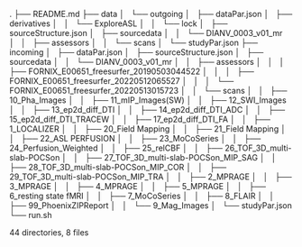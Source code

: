 .
├── README.md
├── data
│   └── outgoing
│       ├── dataPar.json
│       ├── derivatives
│       │   └── ExploreASL
│       │       └── lock
│       ├── sourceStructure.json
│       ├── sourcedata
│       │   └── DIANV_0003_v01_mr
│       │       ├── assessors
│       │       └── scans
│       └── studyPar.json
├── incoming
│   ├── dataPar.json
│   ├── sourceStructure.json
│   ├── sourcedata
│   │   └── DIANV_0003_v01_mr
│   │       ├── assessors
│   │       │   ├── FORNIX_E00651_freesurfer_20190503044522
│   │       │   ├── FORNIX_E00651_freesurfer_20220512065527
│   │       │   └── FORNIX_E00651_freesurfer_20220513015723
│   │       └── scans
│   │           ├── 10_Pha_Images
│   │           ├── 11_mIP_Images(SW)
│   │           ├── 12_SWI_Images
│   │           ├── 13_ep2d_diff_DTI
│   │           ├── 14_ep2d_diff_DTI_ADC
│   │           ├── 15_ep2d_diff_DTI_TRACEW
│   │           ├── 17_ep2d_diff_DTI_FA
│   │           ├── 1_LOCALIZER
│   │           ├── 20_Field Mapping
│   │           ├── 21_Field Mapping
│   │           ├── 22_ASL PERFUSION
│   │           ├── 23_MoCoSeries
│   │           ├── 24_Perfusion_Weighted
│   │           ├── 25_relCBF
│   │           ├── 26_TOF_3D_multi-slab-POCSon
│   │           ├── 27_TOF_3D_multi-slab-POCSon_MIP_SAG
│   │           ├── 28_TOF_3D_multi-slab-POCSon_MIP_COR
│   │           ├── 29_TOF_3D_multi-slab-POCSon_MIP_TRA
│   │           ├── 2_MPRAGE
│   │           ├── 3_MPRAGE
│   │           ├── 4_MPRAGE
│   │           ├── 5_MPRAGE
│   │           ├── 6_resting state fMRI
│   │           ├── 7_MoCoSeries
│   │           ├── 8_FLAIR
│   │           ├── 99_PhoenixZIPReport
│   │           └── 9_Mag_Images
│   └── studyPar.json
└── run.sh

44 directories, 8 files
